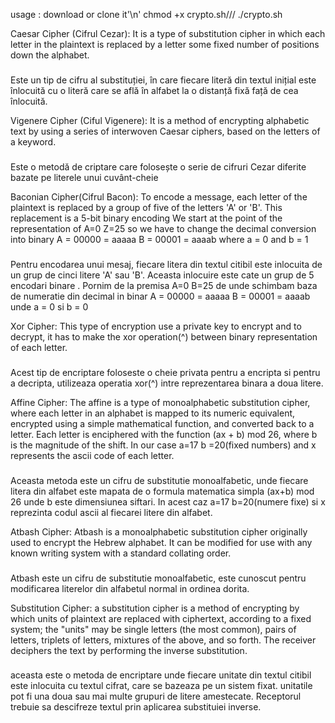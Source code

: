 usage :
download or clone it'\n'
chmod +x crypto.sh///
./crypto.sh



Caesar Cipher (Cifrul Cezar):
It is a type of substitution cipher in which each letter in the plaintext is replaced by a letter some fixed number of positions down the alphabet.
###
Este un tip de cifru al substituției, în care fiecare literă din textul inițial este înlocuită cu o literă care se află în alfabet la o distanță 
fixă față de cea înlocuită.

Vigenere Cipher (Ciful Vigenere):
It is a method of encrypting alphabetic text by using a series of interwoven Caesar ciphers, based on the letters of a keyword.
###
Este o metodă de criptare care folosește o serie de cifruri Cezar diferite bazate pe literele unui cuvânt-cheie


Baconian Cipher(Cifrul Bacon):
To encode a message, each letter of the plaintext is replaced by a group of five of the letters 'A' or 'B'. This replacement is a 5-bit binary encoding
We start at the point of the representation of A=0 Z=25 so we have to change the decimal conversion into binary A = 00000 = aaaaa B = 00001 = aaaab 
where a = 0 and b = 1
###
Pentru encodarea unui mesaj, fiecare litera din textul citibil este inlocuita de un grup de cinci litere 'A' sau 'B'. Aceasta inlocuire este cate un
grup de 5 encodari binare . Pornim de la premisa A=0 B=25 de unde schimbam baza de numeratie din decimal in binar A = 00000 = aaaaa B = 00001 = aaaab
unde a = 0 si b = 0  


Xor Cipher:
This type of encryption use a private key to encrypt and to decrypt, it has to make the xor operation(^) between binary representation of each letter.
###
Acest tip de encriptare foloseste o cheie privata pentru a encripta si pentru a decripta, utilizeaza operatia xor(^) intre reprezentarea binara
a doua litere.

Affine Cipher:
The affine is a type of monoalphabetic substitution cipher, where each letter in an alphabet is mapped to its numeric equivalent, encrypted using 
a simple mathematical function, and converted back to a letter. Each letter is enciphered with the function (ax + b) mod 26, where b is the magnitude
of the shift. In our case a=17 b =20(fixed numbers) and x represents the ascii code of each letter.
###
Aceasta metoda este un cifru de substitutie monoalfabetic, unde fiecare litera din alfabet este mapata de o formula matematica simpla (ax+b) mod 26 
unde b este dimensiunea siftari. In acest caz a=17 b=20(numere fixe) si x reprezinta codul ascii al fiecarei litere din alfabet.

Atbash Cipher:
Atbash is a monoalphabetic substitution cipher originally used to encrypt the Hebrew alphabet. It can be modified for use with any known writing 
system with a standard collating order. 
###
Atbash este un cifru de substitutie monoalfabetic, este cunoscut pentru  modificarea literelor din alfabetul normal in ordinea dorita.

Substitution Cipher:
a substitution cipher is a method of encrypting by which units of plaintext are replaced with ciphertext, according to a fixed system; the "units"
may be single letters (the most common), pairs of letters, triplets of letters, mixtures of the above, and so forth. The receiver deciphers the 
text by performing the inverse substitution. 
###
aceasta este o metoda de encriptare unde fiecare unitate din textul citibil este inlocuita cu textul cifrat, care se bazeaza pe un sistem fixat. 
unitatile pot fi una doua sau mai multe grupuri de litere amestecate. Receptorul trebuie sa descifreze textul prin aplicarea substituiei inverse.
